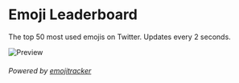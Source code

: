 # Emoji Leaderboard

The top 50 most used emojis on Twitter. Updates every 2 seconds.

![Preview](https://scr.toastify.tk/r/9DFQNDz5gk.png)

###### Powered by [emojitracker](https://emojitracker.com)
